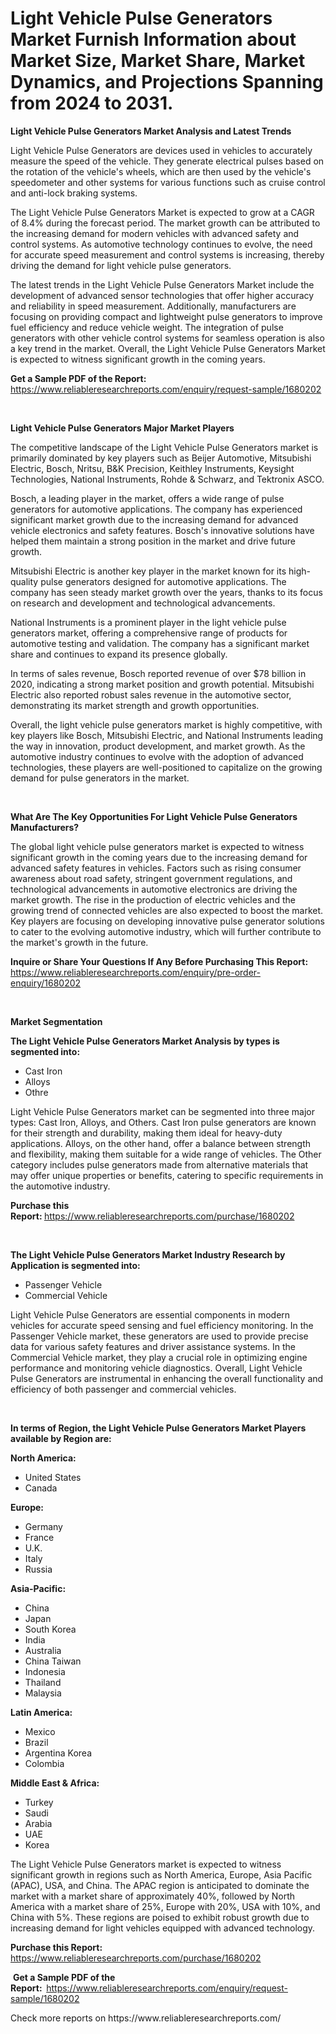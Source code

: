 <p><h1>Light Vehicle Pulse Generators Market Furnish Information about Market Size, Market Share, Market Dynamics, and Projections Spanning from 2024 to 2031.</h1></p><p><strong>Light Vehicle Pulse Generators Market Analysis and Latest Trends</strong></p>
<p><p>Light Vehicle Pulse Generators are devices used in vehicles to accurately measure the speed of the vehicle. They generate electrical pulses based on the rotation of the vehicle's wheels, which are then used by the vehicle's speedometer and other systems for various functions such as cruise control and anti-lock braking systems.</p><p>The Light Vehicle Pulse Generators Market is expected to grow at a CAGR of 8.4% during the forecast period. The market growth can be attributed to the increasing demand for modern vehicles with advanced safety and control systems. As automotive technology continues to evolve, the need for accurate speed measurement and control systems is increasing, thereby driving the demand for light vehicle pulse generators.</p><p>The latest trends in the Light Vehicle Pulse Generators Market include the development of advanced sensor technologies that offer higher accuracy and reliability in speed measurement. Additionally, manufacturers are focusing on providing compact and lightweight pulse generators to improve fuel efficiency and reduce vehicle weight. The integration of pulse generators with other vehicle control systems for seamless operation is also a key trend in the market. Overall, the Light Vehicle Pulse Generators Market is expected to witness significant growth in the coming years.</p></p>
<p><strong>Get a Sample PDF of the Report:&nbsp;</strong> <a href="https://www.reliableresearchreports.com/enquiry/request-sample/1680202">https://www.reliableresearchreports.com/enquiry/request-sample/1680202</a></p>
<p>&nbsp;</p>
<p><strong>Light Vehicle Pulse Generators Major Market Players</strong></p>
<p><p>The competitive landscape of the Light Vehicle Pulse Generators market is primarily dominated by key players such as Beijer Automotive, Mitsubishi Electric, Bosch, Nritsu, B&K Precision, Keithley Instruments, Keysight Technologies, National Instruments, Rohde & Schwarz, and Tektronix ASCO. </p><p>Bosch, a leading player in the market, offers a wide range of pulse generators for automotive applications. The company has experienced significant market growth due to the increasing demand for advanced vehicle electronics and safety features. Bosch's innovative solutions have helped them maintain a strong position in the market and drive future growth.</p><p>Mitsubishi Electric is another key player in the market known for its high-quality pulse generators designed for automotive applications. The company has seen steady market growth over the years, thanks to its focus on research and development and technological advancements.</p><p>National Instruments is a prominent player in the light vehicle pulse generators market, offering a comprehensive range of products for automotive testing and validation. The company has a significant market share and continues to expand its presence globally.</p><p>In terms of sales revenue, Bosch reported revenue of over $78 billion in 2020, indicating a strong market position and growth potential. Mitsubishi Electric also reported robust sales revenue in the automotive sector, demonstrating its market strength and growth opportunities.</p><p>Overall, the light vehicle pulse generators market is highly competitive, with key players like Bosch, Mitsubishi Electric, and National Instruments leading the way in innovation, product development, and market growth. As the automotive industry continues to evolve with the adoption of advanced technologies, these players are well-positioned to capitalize on the growing demand for pulse generators in the market.</p></p>
<p>&nbsp;</p>
<p><strong>What Are The Key Opportunities For Light Vehicle Pulse Generators Manufacturers?</strong></p>
<p><p>The global light vehicle pulse generators market is expected to witness significant growth in the coming years due to the increasing demand for advanced safety features in vehicles. Factors such as rising consumer awareness about road safety, stringent government regulations, and technological advancements in automotive electronics are driving the market growth. The rise in the production of electric vehicles and the growing trend of connected vehicles are also expected to boost the market. Key players are focusing on developing innovative pulse generator solutions to cater to the evolving automotive industry, which will further contribute to the market's growth in the future.</p></p>
<p><strong>Inquire or Share Your Questions If Any Before Purchasing This Report:</strong> <a href="https://www.reliableresearchreports.com/enquiry/pre-order-enquiry/1680202">https://www.reliableresearchreports.com/enquiry/pre-order-enquiry/1680202</a></p>
<p>&nbsp;</p>
<p><strong>Market Segmentation</strong></p>
<p><strong>The Light Vehicle Pulse Generators Market Analysis by types is segmented into:</strong></p>
<p><ul><li>Cast Iron</li><li>Alloys</li><li>Othre</li></ul></p>
<p><p>Light Vehicle Pulse Generators market can be segmented into three major types: Cast Iron, Alloys, and Others. Cast Iron pulse generators are known for their strength and durability, making them ideal for heavy-duty applications. Alloys, on the other hand, offer a balance between strength and flexibility, making them suitable for a wide range of vehicles. The Other category includes pulse generators made from alternative materials that may offer unique properties or benefits, catering to specific requirements in the automotive industry.</p></p>
<p><strong>Purchase this Report:&nbsp;</strong><a href="https://www.reliableresearchreports.com/purchase/1680202">https://www.reliableresearchreports.com/purchase/1680202</a></p>
<p>&nbsp;</p>
<p><strong>The Light Vehicle Pulse Generators Market Industry Research by Application is segmented into:</strong></p>
<p><ul><li>Passenger Vehicle</li><li>Commercial Vehicle</li></ul></p>
<p><p>Light Vehicle Pulse Generators are essential components in modern vehicles for accurate speed sensing and fuel efficiency monitoring. In the Passenger Vehicle market, these generators are used to provide precise data for various safety features and driver assistance systems. In the Commercial Vehicle market, they play a crucial role in optimizing engine performance and monitoring vehicle diagnostics. Overall, Light Vehicle Pulse Generators are instrumental in enhancing the overall functionality and efficiency of both passenger and commercial vehicles.</p></p>
<p>&nbsp;</p>
<p><strong>In terms of Region, the Light Vehicle Pulse Generators Market Players available by Region are:</strong></p>
<p>
    <p> <strong> North America: </strong>
        <ul>
            <li>United States</li>
            <li>Canada</li>
        </ul>
        </p> 
    <p> <strong> Europe: </strong>
        <ul>
            <li>Germany</li>
            <li>France</li>
            <li>U.K.</li>
            <li>Italy</li>
            <li>Russia</li>
        </ul>
        </p> 
    <p> <strong> Asia-Pacific: </strong>
        <ul>
            <li>China</li>
            <li>Japan</li>
            <li>South Korea</li>
            <li>India</li>
            <li>Australia</li>
            <li>China Taiwan</li>
            <li>Indonesia</li>
            <li>Thailand</li>
            <li>Malaysia</li>
        </ul>
        </p> 
    <p> <strong> Latin America: </strong>
        <ul>
            <li>Mexico</li>
            <li>Brazil</li>
            <li>Argentina Korea</li>
            <li>Colombia</li>
        </ul>
        </p> 
    <p> <strong> Middle East & Africa: </strong>
        <ul>
            <li>Turkey</li>
            <li>Saudi</li>
            <li>Arabia</li>
            <li>UAE</li>
            <li>Korea</li>
        </ul>
    </p>
    </p>
<p><p>The Light Vehicle Pulse Generators market is expected to witness significant growth in regions such as North America, Europe, Asia Pacific (APAC), USA, and China. The APAC region is anticipated to dominate the market with a market share of approximately 40%, followed by North America with a market share of 25%, Europe with 20%, USA with 10%, and China with 5%. These regions are poised to exhibit robust growth due to increasing demand for light vehicles equipped with advanced technology.</p></p>
<p><strong>Purchase this Report: </strong><a href="https://www.reliableresearchreports.com/purchase/1680202">https://www.reliableresearchreports.com/purchase/1680202</a></p>
<p>&nbsp;<strong>Get a Sample PDF of the Report:&nbsp;&nbsp;</strong><a href="https://www.reliableresearchreports.com/enquiry/request-sample/1680202">https://www.reliableresearchreports.com/enquiry/request-sample/1680202</a></p>
<p><strong></strong></p>
<p>Check more reports on https://www.reliableresearchreports.com/</p>